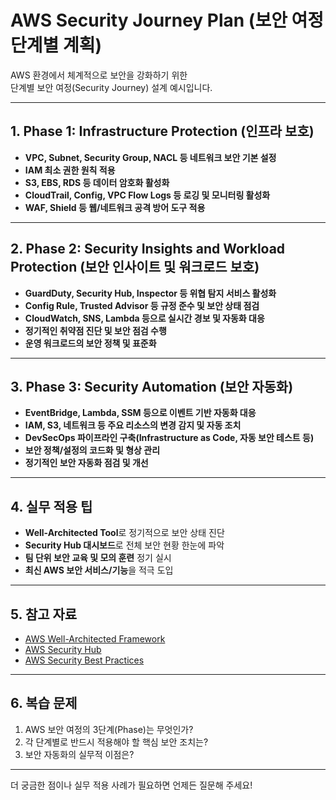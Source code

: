 # AWS Security Journey Plan (보안 여정 단계별 계획)

AWS 환경에서 체계적으로 보안을 강화하기 위한  
단계별 보안 여정(Security Journey) 설계 예시입니다.

---

## 1. Phase 1: Infrastructure Protection (인프라 보호)

- **VPC, Subnet, Security Group, NACL 등 네트워크 보안 기본 설정**
- **IAM 최소 권한 원칙 적용**
- **S3, EBS, RDS 등 데이터 암호화 활성화**
- **CloudTrail, Config, VPC Flow Logs 등 로깅 및 모니터링 활성화**
- **WAF, Shield 등 웹/네트워크 공격 방어 도구 적용**

---

## 2. Phase 2: Security Insights and Workload Protection (보안 인사이트 및 워크로드 보호)

- **GuardDuty, Security Hub, Inspector 등 위협 탐지 서비스 활성화**
- **Config Rule, Trusted Advisor 등 규정 준수 및 보안 상태 점검**
- **CloudWatch, SNS, Lambda 등으로 실시간 경보 및 자동화 대응**
- **정기적인 취약점 진단 및 보안 점검 수행**
- **운영 워크로드의 보안 정책 및 표준화**

---

## 3. Phase 3: Security Automation (보안 자동화)

- **EventBridge, Lambda, SSM 등으로 이벤트 기반 자동화 대응**
- **IAM, S3, 네트워크 등 주요 리소스의 변경 감지 및 자동 조치**
- **DevSecOps 파이프라인 구축(Infrastructure as Code, 자동 보안 테스트 등)**
- **보안 정책/설정의 코드화 및 형상 관리**
- **정기적인 보안 자동화 점검 및 개선**

---

## 4. 실무 적용 팁

- **Well-Architected Tool**로 정기적으로 보안 상태 진단
- **Security Hub 대시보드**로 전체 보안 현황 한눈에 파악
- **팀 단위 보안 교육 및 모의 훈련** 정기 실시
- **최신 AWS 보안 서비스/기능**을 적극 도입

---

## 5. 참고 자료

- [AWS Well-Architected Framework](https://docs.aws.amazon.com/ko_kr/wellarchitected/latest/framework/welcome.html)
- [AWS Security Hub](https://docs.aws.amazon.com/ko_kr/securityhub/latest/userguide/what-is-securityhub.html)
- [AWS Security Best Practices](https://docs.aws.amazon.com/ko_kr/wellarchitected/latest/security-pillar/)

---

## 6. 복습 문제

1. AWS 보안 여정의 3단계(Phase)는 무엇인가?
2. 각 단계별로 반드시 적용해야 할 핵심 보안 조치는?
3. 보안 자동화의 실무적 이점은?

---

더 궁금한 점이나 실무 적용 사례가 필요하면 언제든 질문해 주세요!
